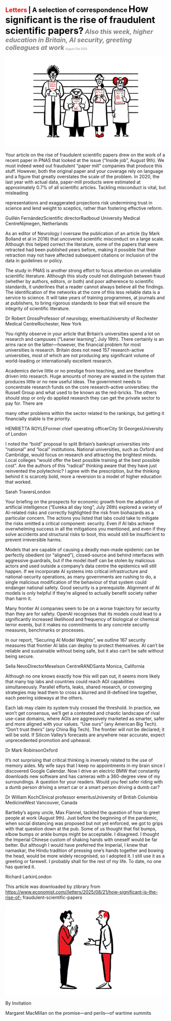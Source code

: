 <span style="color:#E3120B; font-size:14.9pt; font-weight:bold;">Letters</span> <span style="color:#000000; font-size:14.9pt; font-weight:bold;">| A selection of correspondence</span>
<span style="color:#000000; font-size:21.0pt; font-weight:bold;">How significant is the rise of fraudulent scientific papers?</span>
<span style="color:#808080; font-size:14.9pt; font-weight:bold; font-style:italic;">Also this week, higher education in Britain, AI security, greeting colleagues at work</span>
<span style="color:#808080; font-size:6.2pt;">August 21st 2025</span>

![](../images/009_How_significant_is_the_rise_of_fraudulent_scientific_papers/p0036_img01.jpeg)

Your article on the rise of fraudulent scientific papers drew on the work of a recent paper in PNAS that looked at the issue (“Inside job”, August 9th). We must indeed weed out fraudulent “paper mill” companies that produce this stuff. However, both the original paper and your coverage rely on language and a figure that greatly overstates the scale of the problem. In 2020, the last year with actual data, paper-mill products were estimated at approximately 0.7% of all scientific articles. Tackling misconduct is vital, but misleading

representations and exaggerated projections risk undermining trust in science and lend weight to sceptics, rather than fostering effective reform.

Guillén FernándezScientific directorRadboud University Medical CentreNijmegen, Netherlands

As an editor of Neurology I oversaw the publication of an article (by Mark Bolland et al in 2016) that uncovered scientific misconduct on a large scale. Although this helped correct the literature, some of the papers that were retracted had been published years before, making it possible that their retraction may not have affected subsequent citations or inclusion of the data in guidelines or policy.

The study in PNAS is another strong effort to focus attention on unreliable scientific literature. Although this study could not distinguish between fraud (whether by authors, editors, or both) and poor adherence to scientific standards, it underlines that a reader cannot always believe all the findings. The identification of the networks at the core of this less reliable data is a service to science. It will take years of training programmes, at journals and at publishers, to bring rigorous standards to bear that will ensure the integrity of scientific literature.

Dr Robert GrossProfessor of neurology, emeritusUniversity of Rochester Medical CentreRochester, New York

You rightly observe in your article that Britain’s universities spend a lot on research and campuses (“Leaner learning”, July 19th). There certainly is an arms race on the latter—however, the financial problem for most universities is research. Britain does not need 157 research-active universities, most of which are not producing any significant volume of world-leading or internationally excellent research.

Academics derive little or no prestige from teaching, and are therefore driven into research. Huge amounts of money are wasted in the system that produces little or no new useful ideas. The government needs to concentrate research funds on the core research-active universities: the Russell Group and what used to be known as the red-bricks. The others should stop or only do applied research they can get the private sector to pay for. There are

many other problems within the sector related to the rankings, but getting it financially stable is the priority.

HENRIETTA ROYLEFormer chief operating officerCity St GeorgesUniversity of London

I noted the “bold” proposal to split Britain’s bankrupt universities into “national” and “local” institutions. National universities, such as Oxford and Cambridge, would focus on research and attracting the brightest minds. Local colleges “would offer the best possible training at the best possible cost”. Are the authors of this “radical” thinking aware that they have just reinvented the polytechnic? I agree with the prescription, but the thinking behind it is scarcely bold, more a reversion to a model of higher education that worked.

Sarah TraversLondon

Your briefing on the prospects for economic growth from the adoption of artificial intelligence (“Eureka all day long”, July 26th) explored a variety of AI-related risks and correctly highlighted the risk from biohazards as a particular concern. The actions you listed that labs could take to mitigate the risks omitted a critical component: security. Even if AI labs achieve overwhelming success in all the mitigations you mentioned, and even if they solve accidents and structural risks to boot, this would still be insufficient to prevent irreversible harms.

Models that are capable of causing a deadly man-made epidemic can be perfectly obedient (or “aligned”), closed-source and behind interfaces with aggressive guardrails, but if the model itself can be stolen by malicious actors and used outside a company’s data centre the epidemics will still happen. If we incorporate AI systems into critical infrastructure and national-security operations, as many governments are rushing to do, a single malicious modification of the behaviour of that system could endanger national safety. Good security is a prerequisite. Alignment of AI models is only helpful if they’re aligned to actually benefit society rather than harm it.

Many frontier AI companies seem to be on a worse trajectory for security than they are for safety. OpenAI recognises that its models could lead to a significantly increased likelihood and frequency of biological or chemical terror events, but it makes no commitments to any concrete security measures, benchmarks or processes.

In our report, “Securing AI Model Weights”, we outline 167 security measures that frontier AI labs can deploy to protect themselves. AI can’t be reliable and sustainable without being safe, but it also can’t be safe without being secure.

Sella NevoDirectorMeselson CentreRANDSanta Monica, California

Although no one knows exactly how this will pan out, it seems more likely that many top labs and countries could reach AGI capabilities simultaneously. Parallel efforts, leaks, shared research, or converging strategies may lead them to cross a blurred and ill-defined line together, each peering sideways at the others.

Each lab may claim its system truly crossed the threshold. In practice, we won’t get consensus, we’ll get a contested and chaotic landscape of rival use-case domains, where AGIs are aggressively marketed as smarter, safer and more aligned with your values. “Use ours” (any American Big Tech). “Don’t trust theirs” (any China Big Tech). The frontier will not be declared; it will be sold. If Silicon Valley’s forecasts are anywhere near accurate, expect unprecedented promotion and upheaval.

Dr Mark RobinsonOxford

It’s not surprising that critical thinking is inversely related to the use of memory aides. My wife says that I keep no appointments in my brain since I discovered Google Calendar. Now I drive an electric BMW that constantly downloads new software and has cameras with a 360-degree view of my surroundings. A question for your readers. Would you feel safer riding with a dumb person driving a smart car or a smart person driving a dumb car?

Dr William KochClinical professor emeritusUniversity of British Columbia MedicineWest Vancouver, Canada

Bartleby’s agony uncle, Max Flannel, tackled the question of how to greet people at work (August 9th). Just before the beginning of the pandemic, when social distancing was proposed but not yet enforced, we got to grips with that question down at the pub. Some of us thought that fist bumps, elbow bumps or ankle bumps might be acceptable. I disagreed. I thought the Imperial Chinese custom of shaking hands with oneself would be far better. But although I would have preferred the Imperial, I knew that namaskar, the Hindu tradition of pressing one’s hands together and bowing the head, would be more widely recognised, so I adopted it. I still use it as a greeting or farewell. I probably shall for the rest of my life. To date, no one has queried it.

Richard LarkinLondon

This article was downloaded by zlibrary from https://www.economist.com//letters/2025/08/21/how-significant-is-the-rise-of- fraudulent-scientific-papers

![](../images/009_How_significant_is_the_rise_of_fraudulent_scientific_papers/p0040_img01.jpeg)

By Invitation

Margaret MacMillan on the promise—and perils—of wartime summits